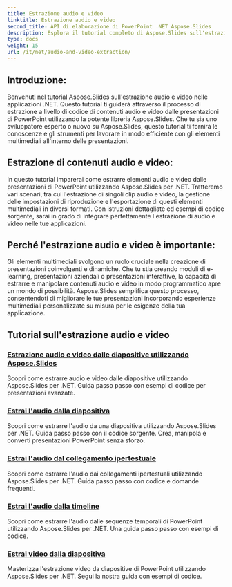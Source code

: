 ```yaml
---
title: Estrazione audio e video
linktitle: Estrazione audio e video
second_title: API di elaborazione di PowerPoint .NET Aspose.Slides
description: Esplora il tutorial completo di Aspose.Slides sull'estrazione di audio e video nelle applicazioni .NET. Scopri come estrarre e manipolare a livello di codice elementi multimediali dalle presentazioni PowerPoint.
type: docs
weight: 15
url: /it/net/audio-and-video-extraction/
---
```


## Introduzione:

Benvenuti nel tutorial Aspose.Slides sull'estrazione audio e video nelle applicazioni .NET. Questo tutorial ti guiderà attraverso il processo di estrazione a livello di codice di contenuti audio e video dalle presentazioni di PowerPoint utilizzando la potente libreria Aspose.Slides. Che tu sia uno sviluppatore esperto o nuovo su Aspose.Slides, questo tutorial ti fornirà le conoscenze e gli strumenti per lavorare in modo efficiente con gli elementi multimediali all'interno delle presentazioni.

## Estrazione di contenuti audio e video:

In questo tutorial imparerai come estrarre elementi audio e video dalle presentazioni di PowerPoint utilizzando Aspose.Slides per .NET. Tratteremo vari scenari, tra cui l'estrazione di singoli clip audio e video, la gestione delle impostazioni di riproduzione e l'esportazione di questi elementi multimediali in diversi formati. Con istruzioni dettagliate ed esempi di codice sorgente, sarai in grado di integrare perfettamente l'estrazione di audio e video nelle tue applicazioni.

## Perché l'estrazione audio e video è importante:

Gli elementi multimediali svolgono un ruolo cruciale nella creazione di presentazioni coinvolgenti e dinamiche. Che tu stia creando moduli di e-learning, presentazioni aziendali o presentazioni interattive, la capacità di estrarre e manipolare contenuti audio e video in modo programmatico apre un mondo di possibilità. Aspose.Slides semplifica questo processo, consentendoti di migliorare le tue presentazioni incorporando esperienze multimediali personalizzate su misura per le esigenze della tua applicazione.

## Tutorial sull'estrazione audio e video
### [Estrazione audio e video dalle diapositive utilizzando Aspose.Slides](./audio-and-video-extraction/)
Scopri come estrarre audio e video dalle diapositive utilizzando Aspose.Slides per .NET. Guida passo passo con esempi di codice per presentazioni avanzate.
### [Estrai l'audio dalla diapositiva](./extract-audio/)
Scopri come estrarre l'audio da una diapositiva utilizzando Aspose.Slides per .NET. Guida passo passo con il codice sorgente. Crea, manipola e converti presentazioni PowerPoint senza sforzo.
### [Estrai l'audio dal collegamento ipertestuale](./extract-audio-from-hyperlink/)
Scopri come estrarre l'audio dai collegamenti ipertestuali utilizzando Aspose.Slides per .NET. Guida passo passo con codice e domande frequenti.
### [Estrai l'audio dalla timeline](./extract-audio-from-timeline/)
Scopri come estrarre l'audio dalle sequenze temporali di PowerPoint utilizzando Aspose.Slides per .NET. Una guida passo passo con esempi di codice.
### [Estrai video dalla diapositiva](./extract-video/)
Masterizza l'estrazione video da diapositive di PowerPoint utilizzando Aspose.Slides per .NET. Segui la nostra guida con esempi di codice.